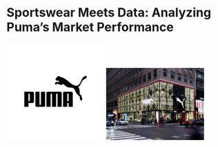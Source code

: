 # Sportswear Meets Data: Analyzing Puma’s Market Performance

<img src="pictures/puma.jpg" alt="banner" width="45%"> <img src="pictures/puma store.jpg" alt="store" width="45%">



